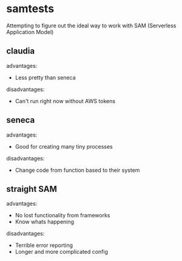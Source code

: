 # samtests
Attempting to figure out the ideal way to work with SAM (Serverless Application Model) 
## claudia
advantages: 
  * Less pretty than seneca 

disadvantages: 
  * Can't run right now without AWS tokens
## seneca 
advantages: 
  * Good for creating many tiny processes

disadvantages: 
  * Change code from function based to their system 
  
  
## straight SAM
advantages: 
  * No lost functionality from frameworks
  * Know whats happening
  
disadvantages: 
  * Terrible error reporting
  * Longer and more complicated config 
